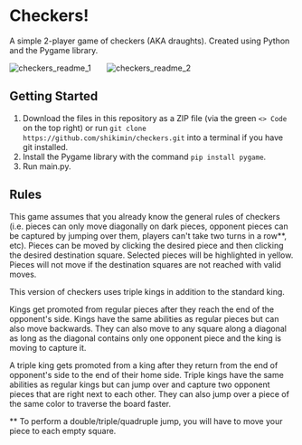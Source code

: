 # Checkers!

A simple 2-player game of checkers (AKA draughts). Created using Python and the Pygame library.

![checkers_readme_1](https://github.com/shikimin/checkers/assets/104809403/c84c4a33-e430-42e3-98ea-9d4e2c9c65d0)&emsp;&emsp;![checkers_readme_2](https://github.com/shikimin/checkers/assets/104809403/75127e72-3143-4c10-8eed-a75ad340fa17)


## Getting Started

1. Download the files in this repository as a ZIP file (via the green `<> Code` on the top right) or run `git clone https://github.com/shikimin/checkers.git` into a terminal if you have git installed.
2. Install the Pygame library with the command `pip install pygame`.
3. Run main.py.

## Rules

This game assumes that you already know the general rules of checkers (i.e. pieces can only move diagonally on dark pieces, opponent pieces can be captured by jumping over them, players can't take two turns in a row**, etc). Pieces can be moved by clicking the desired piece and then clicking the desired destination square. Selected pieces will be highlighted in yellow. Pieces will not move if the destination squares are not reached with valid moves. 

This version of checkers uses triple kings in addition to the standard king. 

Kings get promoted from regular pieces after they reach the end of the opponent's side. Kings have the same abilities as regular pieces but can also move backwards. They can also move to any square along a diagonal as long as the diagonal contains only one opponent piece and the king is moving to capture it. 

A triple king gets promoted from a king after they return from the end of opponent's side to the end of their home side. Triple kings have the same abilities as regular kings but can jump over and capture two opponent pieces that are right next to each other. They can also jump over a piece of the same color to traverse the board faster.

** To perform a double/triple/quadruple jump, you will have to move your piece to each empty square.
